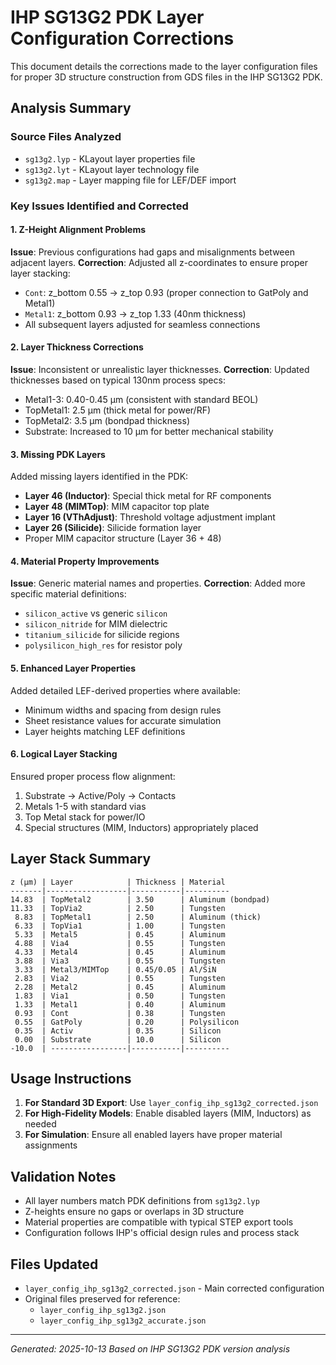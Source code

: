 # IHP SG13G2 PDK Layer Configuration Corrections

This document details the corrections made to the layer configuration files for proper 3D structure construction from GDS files in the IHP SG13G2 PDK.

## Analysis Summary

### Source Files Analyzed
- `sg13g2.lyp` - KLayout layer properties file
- `sg13g2.lyt` - KLayout layer technology file
- `sg13g2.map` - Layer mapping file for LEF/DEF import

### Key Issues Identified and Corrected

#### 1. Z-Height Alignment Problems
**Issue**: Previous configurations had gaps and misalignments between adjacent layers.
**Correction**: Adjusted all z-coordinates to ensure proper layer stacking:
- `Cont`: z_bottom 0.55 → z_top 0.93 (proper connection to GatPoly and Metal1)
- `Metal1`: z_bottom 0.93 → z_top 1.33 (40nm thickness)
- All subsequent layers adjusted for seamless connections

#### 2. Layer Thickness Corrections
**Issue**: Inconsistent or unrealistic layer thicknesses.
**Correction**: Updated thicknesses based on typical 130nm process specs:
- Metal1-3: 0.40-0.45 μm (consistent with standard BEOL)
- TopMetal1: 2.5 μm (thick metal for power/RF)
- TopMetal2: 3.5 μm (bondpad thickness)
- Substrate: Increased to 10 μm for better mechanical stability

#### 3. Missing PDK Layers
Added missing layers identified in the PDK:
- **Layer 46 (Inductor)**: Special thick metal for RF components
- **Layer 48 (MIMTop)**: MIM capacitor top plate
- **Layer 16 (VThAdjust)**: Threshold voltage adjustment implant
- **Layer 26 (Silicide)**: Silicide formation layer
- Proper MIM capacitor structure (Layer 36 + 48)

#### 4. Material Property Improvements
**Issue**: Generic material names and properties.
**Correction**: Added more specific material definitions:
- `silicon_active` vs generic `silicon`
- `silicon_nitride` for MIM dielectric
- `titanium_silicide` for silicide regions
- `polysilicon_high_res` for resistor poly

#### 5. Enhanced Layer Properties
Added detailed LEF-derived properties where available:
- Minimum widths and spacing from design rules
- Sheet resistance values for accurate simulation
- Layer heights matching LEF definitions

#### 6. Logical Layer Stacking
Ensured proper process flow alignment:
1. Substrate → Active/Poly → Contacts
2. Metals 1-5 with standard vias
3. Top Metal stack for power/IO
4. Special structures (MIM, Inductors) appropriately placed

## Layer Stack Summary

```
z (μm) | Layer            | Thickness | Material
-------|------------------|-----------|----------
14.83  | TopMetal2        | 3.50      | Aluminum (bondpad)
11.33  | TopVia2          | 2.50      | Tungsten
 8.83  | TopMetal1        | 2.50      | Aluminum (thick)
 6.33  | TopVia1          | 1.00      | Tungsten
 5.33  | Metal5           | 0.45      | Aluminum
 4.88  | Via4             | 0.55      | Tungsten
 4.33  | Metal4           | 0.45      | Aluminum
 3.88  | Via3             | 0.55      | Tungsten
 3.33  | Metal3/MIMTop    | 0.45/0.05 | Al/SiN
 2.83  | Via2             | 0.55      | Tungsten
 2.28  | Metal2           | 0.45      | Aluminum
 1.83  | Via1             | 0.50      | Tungsten
 1.33  | Metal1           | 0.40      | Aluminum
 0.93  | Cont             | 0.38      | Tungsten
 0.55  | GatPoly          | 0.20      | Polysilicon
 0.35  | Activ            | 0.35      | Silicon
 0.00  | Substrate        | 10.0      | Silicon
-10.0  | -----------------|-----------|----------
```

## Usage Instructions

1. **For Standard 3D Export**: Use `layer_config_ihp_sg13g2_corrected.json`
2. **For High-Fidelity Models**: Enable disabled layers (MIM, Inductors) as needed
3. **For Simulation**: Ensure all enabled layers have proper material assignments

## Validation Notes

- All layer numbers match PDK definitions from `sg13g2.lyp`
- Z-heights ensure no gaps or overlaps in 3D structure
- Material properties are compatible with typical STEP export tools
- Configuration follows IHP's official design rules and process stack

## Files Updated

- `layer_config_ihp_sg13g2_corrected.json` - Main corrected configuration
- Original files preserved for reference:
  - `layer_config_ihp_sg13g2.json`
  - `layer_config_ihp_sg13g2_accurate.json`

---
*Generated: 2025-10-13*
*Based on IHP SG13G2 PDK version analysis*